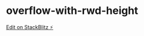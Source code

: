 # overflow-with-rwd-height

[Edit on StackBlitz ⚡️](https://stackblitz.com/edit/overflow-with-rwd-height)
